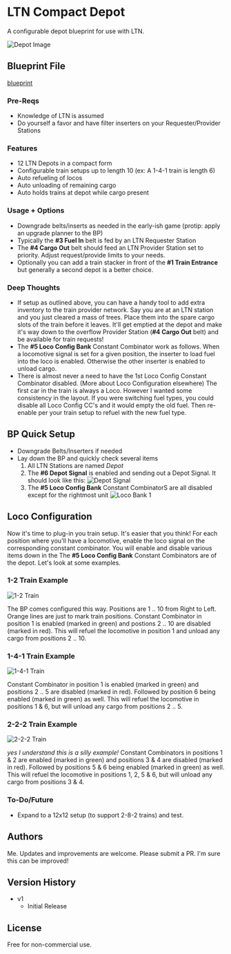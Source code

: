 # LTN Compact Depot

A configurable depot blueprint for use with LTN.

![Depot Image](img/Overview.png)

## Blueprint File
[blueprint](LTN_Compact_Depot_10x12.txt)

### Pre-Reqs
- Knowledge of LTN is assumed
- Do yourself a favor and have filter inserters on your Requester/Provider Stations

### Features
- 12 LTN Depots in a compact form
- Configurable train setups up to length 10 (ex: A 1-4-1 train is length 6)
- Auto refueling of locos
- Auto unloading of remaining cargo
- Auto holds trains at depot while cargo present

### Usage + Options
- Downgrade belts/inserts as needed in the early-ish game (protip: apply an upgrade planner to the BP)
- Typically the **#3 Fuel In** belt is fed by an LTN Requester Station
- The **#4 Cargo Out** belt should feed an LTN Provider Station set to priority. Adjust request/provide limits to your needs.
- Optionally you can add a train stacker in front of the **#1 Train Entrance** but generally a second depot is a better choice.

### Deep Thoughts
- If setup as outlined above, you can have a handy tool to add extra inventory to the train provider network. Say you are at an LTN station and you just cleared a mass of trees. Place them into the spare cargo slots of the train before it leaves. It'll get emptied at the depot and make it's way down to the overflow Provider Station (**#4 Cargo Out** belt) and be available for train requests!
- The **#5 Loco Config Bank** Constant Combinator work as follows. When a locomotive signal is set for a given position, the inserter to load fuel into the loco is enabled. Otherwise the other inserter is enabled to unload cargo.
- There is almost never a need to have the 1st Loco Config Constant Combinator disabled. (More about Loco Configuration elsewhere) The first car in the train is always a Loco. However I wanted some consistency in the layout. If you were switching fuel types, you could disable all Loco Config CC's and it would empty the old fuel. Then re-enable per your train setup to refuel with the new fuel type.


## BP Quick Setup
- Downgrade Belts/Inserters if needed
- Lay down the BP and quickly check several items
    1. All LTN Stations are named *Depot*
    2. The **#6 Depot Signal** is enabled and sending out a Depot Signal. It should look like this:
    ![Depot Signal](img/DepotSignal.PNG)
    3. The **#5 Loco Config Bank** Constant CombinatorS are all disabled except for the rightmost unit
    ![Loco Bank 1](img/Rightmost.PNG)

## Loco Configuration

Now it's time to plug-in you train setup. It's easier that you think! For each position where you'll have a locomotive, enable the loco signal on the corresponding constant combinator. You will enable and disable various items down in the The **#5 Loco Config Bank** Constant Combinators are of the depot. Let's look at some examples.

### 1-2 Train Example
![1-2 Train](img/1-2Train.PNG)

The BP comes configured this way. Positions are 1 .. 10 from Right to Left. Orange lines are just to mark train positions. Constant Combinator in position 1 is enabled (marked in green) and postions 2 .. 10 are disabled (marked in red). This will refuel the locomotive in position 1 and unload any cargo from positions 2 .. 10.

### 1-4-1 Train Example
![1-4-1 Train](img/1-4-1Train.PNG)

Constant Combinator in position 1 is enabled (marked in green) and positions 2 .. 5 are disabled (marked in red). Followed by position 6 being enabled (marked in green) as well. This will refuel the locomotive in positions 1 & 6, but will unload any cargo from positions 2 .. 5.

### 2-2-2 Train Example
![2-2-2 Train](img/2-2-2Train.PNG)

*yes I understand this is a silly example!* Constant Combinators in positions 1 & 2 are enabled (marked in green) and positions 3 & 4 are disabled (marked in red). Followed by positions 5 & 6 being enabled (marked in green) as well. This will refuel the locomotive in positions 1, 2, 5 & 6, but will unload any cargo from positions 3 & 4.


### To-Do/Future
- Expand to a 12x12 setup (to support 2-8-2 trains) and test.

## Authors

Me. Updates and improvements are welcome. Please submit a PR. I'm sure this can be improved!

## Version History

- v1
    * Initial Release

## License

Free for non-commercial use. 

